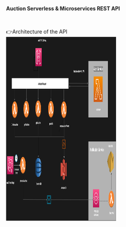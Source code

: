 **Auction Serverless & Microservices REST API**

<br/>

👉Architecture of the API<br/>
<img src="readmeimages/serverless.png" height=500 width=300>
